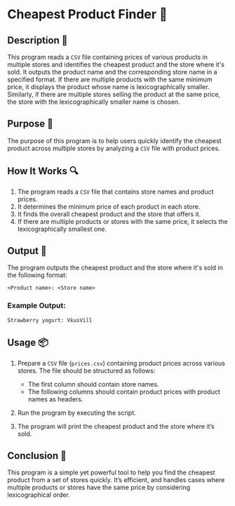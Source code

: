 # Cheapest Product Finder 💸

## Description 📝

This program reads a `CSV` file containing prices of various products in multiple stores and identifies the cheapest product and the store where it's sold.
It outputs the product name and the corresponding store name in a specified format.
If there are multiple products with the same minimum price, it displays the product whose name is lexicographically smaller.
Similarly, if there are multiple stores selling the product at the same price, the store with the lexicographically smaller name is chosen.

## Purpose 🎯

The purpose of this program is to help users quickly identify the cheapest product across multiple stores by analyzing a `CSV` file with product prices.

## How It Works 🔍

1. The program reads a `CSV` file that contains store names and product prices.
2. It determines the minimum price of each product in each store.
3. It finds the overall cheapest product and the store that offers it.
4. If there are multiple products or stores with the same price, it selects the lexicographically smallest one.

## Output 📜

The program outputs the cheapest product and the store where it's sold in the following format:

```
<Product name>: <Store name>
```

### Example Output:

```
Strawberry yogurt: VkusVill
```

## Usage 📦

1. Prepare a `CSV` file (`prices.csv`) containing product prices across various stores. The file should be structured as follows:

    - The first column should contain store names.
    - The following columns should contain product prices with product names as headers.

2. Run the program by executing the script.

3. The program will print the cheapest product and the store where it’s sold.

## Conclusion 🚀

This program is a simple yet powerful tool to help you find the cheapest product from a set of stores quickly.
It’s efficient, and handles cases where multiple products or stores have the same price by considering lexicographical order.
